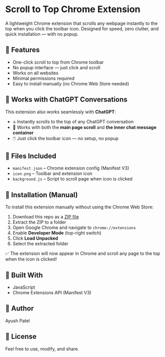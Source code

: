 # Scroll to Top Chrome Extension

A lightweight Chrome extension that scrolls any webpage instantly to the top when you click the toolbar icon. Designed for speed, zero clutter, and quick installation — with no popup.

## 🔧 Features

- One-click scroll to top from Chrome toolbar
- No popup interface — just click and scroll
- Works on all websites
- Minimal permissions required
- Easy to install manually (no Chrome Web Store needed)

## 💬 Works with ChatGPT Conversations

This extension also works seamlessly with **ChatGPT**:

- 🔝 Instantly scrolls to the top of any ChatGPT conversation
- 🧠 Works with both the **main page scroll** and **the inner chat message container**
- 🖱️ Just click the toolbar icon — no setup, no popup


## 📁 Files Included

- `manifest.json` – Chrome extension config (Manifest V3)
- `icon.png` – Toolbar and extension icon
- `background.js` – Script to scroll page when icon is clicked

## 🚀 Installation (Manual)

To install this extension manually without using the Chrome Web Store:

1. Download this repo as a [ZIP file](https://github.com/AyushPatel94/scroll-to-top-extension/archive/refs/heads/master.zip)
2. Extract the ZIP to a folder
3. Open Google Chrome and navigate to `chrome://extensions`
4. Enable **Developer Mode** (top-right switch)
5. Click **Load Unpacked**
6. Select the extracted folder

✅ The extension will now appear in Chrome and scroll any page to the top when the icon is clicked!

## 🧰 Built With

- JavaScript
- Chrome Extensions API (Manifest V3)

## 👤 Author

Ayush Patel

## 🪪 License

Feel free to use, modify, and share.
